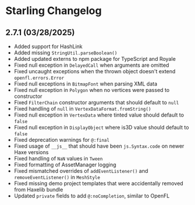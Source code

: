 Starling Changelog
==================

2.7.1 (03/28/2025)
------------------

- Added support for HashLink
- Added missing `StringUtil.parseBoolean()`
- Added updated externs to npm package for TypeScript and Royale
- Fixed null exception in `DelayedCall` when arguments are omitted
- Fixed uncaught exceptions when the thrown object doesn't extend `openfl.errors.Error`
- Fixed null exceptions in `BitmapFont` when parsing XML data
- Fixed null exception in `Polygon` when no vertices were passed to constructor
- Fixed `FilterChain` constructor arguments that should default to `null`
- Fixed handling of `null` in `VertexDataFormat.fromString()`
- Fixed null exception in `VertexData` where tinted value should default to `false`
- Fixed null exception in `DisplayObject` where is3D value should default to `false`
- Fixed deprecation warnings for `@:final`
- Fixed usage of `__js__` that should have been `js.Syntax.code` on newer Haxe versions
- Fixed handling of `NaN` values in `Tween`
- Fixed formatting of AssetManager logging
- Fixed mismatched overrides of `addEventListener()` and `removeEventListener()` in `MeshStyle`
- Fixed missing demo project templates that were accidentally removed from Haxelib bundle
- Updated `private` fields to add `@:noCompletion`, similar to OpenFL
